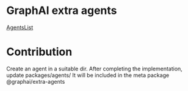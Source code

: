 # GraphAI extra agents

[AgentsList](https://github.com/receptron/graphai-agents/tree/main/docs/agentDocs)

# Contribution

Create an agent in a suitable dir.
After completing the implementation, update packages/agents/
It will be included in the meta package @graphai/extra-agents
